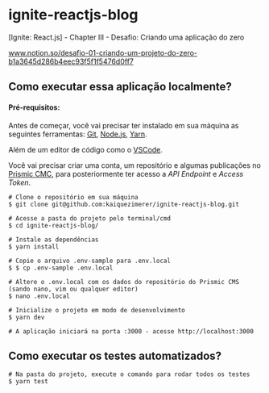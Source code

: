# ignite-reactjs-blog
[Ignite: React.js] - Chapter III - Desafio: Criando uma aplicação do zero

www.notion.so/desafio-01-criando-um-projeto-do-zero-b1a3645d286b4eec93f5f1f5476d0ff7

## Como executar essa aplicação localmente?

####  Pré-requisitos:
Antes de começar, você vai precisar ter instalado em sua máquina as seguintes ferramentas: [Git](https://git-scm.com/), [Node.js](https://nodejs.org/en/), [Yarn](https://yarnpkg.com/). 

Além de um editor de código como o [VSCode](https://code.visualstudio.com/).

Você vai precisar criar uma conta, um repositório e algumas publicações no [Prismic CMC](https://prismic.io/), para posteriormente ter acesso a *API Endpoint* e *Access Token*.

    # Clone o repositório em sua máquina
    $ git clone git@github.com:kaiquezimerer/ignite-reactjs-blog.git
    
    # Acesse a pasta do projeto pelo terminal/cmd
    $ cd ignite-reactjs-blog/
    
    # Instale as dependências
    $ yarn install
    
    # Copie o arquivo .env-sample para .env.local
    $ $ cp .env-sample .env.local

    # Altere o .env.local com os dados do repositório do Prismic CMS (sando nano, vim ou qualquer editor)
    $ nano .env.local

    # Inicialize o projeto em modo de desenvolvimento
    $ yarn dev
    
    # A aplicação iniciará na porta :3000 - acesse http://localhost:3000

 ## Como executar os testes automatizados?
 
    # Na pasta do projeto, execute o comando para rodar todos os testes
    $ yarn test
